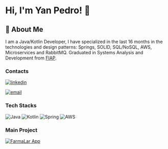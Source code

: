 # Hi, I'm Yan Pedro! 👋

## 🚀 About Me
I am a Java/Kotlin Developer, I have specialized in the last 16 months in the technologies and design patterns: Springs, SOLID, SQL/NoSQL, AWS, Microservices and RabbitMQ.
Graduated in Systems Analysis and Development from [FIAP](https://www.fiap.com.br/).

### Contacts 
[![linkedin](https://img.shields.io/badge/LinkedIn-000?style=for-the-badge&logo=linkedin&logoColor=0E76A8)](https://www.linkedin.com/in/yan-pedro-dev/)

[![email](https://camo.githubusercontent.com/5569c47c09be5c1b56cc1327a30316503cd933f97caea0be8dc8a91789815e71/68747470733a2f2f696d672e736869656c64732e696f2f62616467652f2d456d61696c2d3030303f7374796c653d666f722d7468652d6261646765266c6f676f3d6d6963726f736f66742d6f75746c6f6f6b266c6f676f436f6c6f723d453934443546)](mailto:yan.pedro@outlook.com)


### Tech Stacks
![Java](https://img.shields.io/badge/Java-565?style=for-the-badge&logo=java)
![Kotlin](https://img.shields.io/badge/Kotlin-505?style=for-the-badge&logo=kotlin)
![Spring](https://img.shields.io/badge/Spring-150?style=for-the-badge&logo=spring)
![AWS](https://img.shields.io/badge/AWS-125.svg?style=for-the-badge&logo=amazon-aws&logoColor=30A3DC)

### Main Project
[![FarmaLar App](https://github-readme-stats.vercel.app/api/pin/?username=yanpedroDev&repo=FarmaLar-App&bg_color=00000d&border_color=1C1C1C&show_icons=true&icon_color=30A3DC&title_color=FFF&text_color=FFF)](https://github.com/yanpedroDev/FarmaLar-App)
